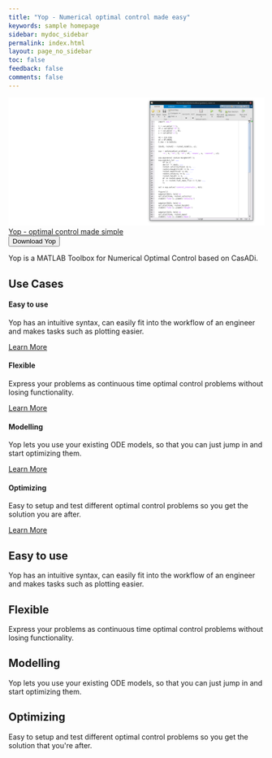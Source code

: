 ```yaml
---
title: "Yop - Numerical optimal control made easy"
keywords: sample homepage
sidebar: mydoc_sidebar
permalink: index.html
layout: page_no_sidebar
toc: false
feedback: false
comments: false
---
```

<!-- {% include image.html file="yop_home_page.png" alt="homepage" caption="" %} -->
<html>
<div class="overlay-image"><a href="https://i.ytimg.com/vi/MPV2METPeJU/maxresdefault.jpg">
 <img class="image" src="images/yop_home_page.png" alt="Alt text" />
 <div class="text">Yop - optimal control made simple</div>
 <div class="subtext"></div>
 <div class="imgbutton" href="{{ "https://github.com/yoptimization/yop/releases"}}"><button type="button" class="btn btn-default" aria-label="Left Align"><span class="glyphicon glyphicon-download-alt" aria-hidden="true"></span> Download Yop </button></div>
</a></div>
</html>

<!-- <a target="_blank" class="noCrossRef" href="{{ "https://github.com/yoptimization/yop/releases"}}"><button type="button" class="btn btn-default" aria-label="Left Align"><span class="glyphicon glyphicon-download-alt" aria-hidden="true"></span> Download Yop </button></a> -->



Yop is a MATLAB Toolbox for Numerical Optimal Control based on CasADi.

<!-- Buzzwords:
easy to use, flexible, friendly abstracted user interface, intuitive,  -->

<html>
<div class="row">
        <div class="col-lg-12">
            <h2 class="page-header">Use Cases</h2>
        </div>
        <div class="col-md-3 col-sm-6">
            <div class="panel panel-default text-center">
                <div class="panel-heading">
                    <span class="fa-stack fa-5x">
                          <i class="fa fa-circle fa-stack-2x text-primary"></i>
                          <i class="fa fa-tree fa-stack-1x fa-inverse"></i>
                    </span>
                </div>
                <div class="panel-body">
                    <h4>Easy to use</h4>
                    <p>Yop has an intuitive syntax, can easily fit into the workflow of an engineer and makes tasks such as plotting easier.</p>
                    <a href="#" class="btn btn-primary">Learn More</a>
                </div>
            </div>
        </div>
        <div class="col-md-3 col-sm-6">
            <div class="panel panel-default text-center">
                <div class="panel-heading">
                    <span class="fa-stack fa-5x">
                          <i class="fa fa-circle fa-stack-2x text-primary"></i>
                          <i class="fa fa-car fa-stack-1x fa-inverse"></i>
                    </span>
                </div>
                <div class="panel-body">
                    <h4>Flexible</h4>
                    <p>Express your problems as continuous time optimal control problems without losing functionality.</p>
                    <a href="#" class="btn btn-primary">Learn More</a>
                </div>
            </div>
        </div>
        <div class="col-md-3 col-sm-6">
            <div class="panel panel-default text-center">
                <div class="panel-heading">
                    <span class="fa-stack fa-5x">
                          <i class="fa fa-circle fa-stack-2x text-primary"></i>
                          <i class="fa fa-support fa-stack-1x fa-inverse"></i>
                    </span>
                </div>
                <div class="panel-body">
                    <h4>Modelling</h4>
                    <p>Yop lets you use your existing ODE models, so that you can just jump in and start optimizing them.</p>
                    <a href="#" class="btn btn-primary">Learn More</a>
                </div>
            </div>
        </div>
        <div class="col-md-3 col-sm-6">
            <div class="panel panel-default text-center">
                <div class="panel-heading">
                    <span class="fa-stack fa-5x">
                          <i class="fa fa-circle fa-stack-2x text-primary"></i>
                          <i class="fa fa-database fa-stack-1x fa-inverse"></i>
                    </span>
                </div>
                <div class="panel-body">
                    <h4>Optimizing</h4>
                    <p>Easy to setup and test different optimal control problems so you get the solution you are after. </p>
                    <a href="#" class="btn btn-primary">Learn More</a>
                </div>
            </div>
        </div>
    </div>
    </html>



## Easy to use
Yop has an intuitive syntax, can easily fit into the workflow of an engineer and makes tasks such as plotting easier.

## Flexible
Express your problems as continuous time optimal control problems without losing functionality.

## Modelling
Yop lets you use your existing ODE models, so that you can just jump in and start optimizing them.

## Optimizing
Easy to setup and test different optimal control problems so you get the solution that you're after. 









<!-- ## Optimization as the reason for improvement.
If you have a system that works it can be hard to motivate an improvement. You have to weight the potential gain versus the cost of implementation, this can be very hard since the magnitude of the potential gain can be unknown. If you then optimize the system you can get a benchmark on the potential gain and with that motive the change. TODO: fix sentences!

When creating a system or updating an old one you have to motivate why your solution i 


When updating an old system you have to weight the potential gain of the update against the cost of implementing it. It can be hard to know what th potential gain could be without getting the time to work on a solution. 

potential gain versus cost of implementation 

Optimal control does not have to be the solution but it can be the benchmark for your solution. Weighting the costs is not only for optimal control but one must do it when deciding on the 


The benchmark can be used to show how close your solution is to the optimal one. Or it can be used to motivate an improvement of a system.
If you have a system and a regulator it is hard to know how good the system is. With the help of  -->
